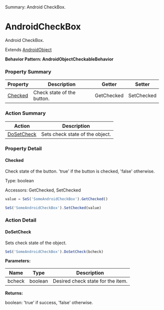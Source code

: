 Summary: Android CheckBox.

# AndroidCheckBox

Android CheckBox.
 
Extends [AndroidObject](AndroidObject.md)





**Behavior Pattern: AndroidObjectCheckableBehavior**


<!-- ============================== property summary ========================== -->



### Property Summary
| **Property** | **Description** | **Getter** | **Setter** |
| ------------ | --------------- | ---------- | ---------- |
| [Checked](#checked) | Check state of the button. | GetChecked | SetChecked |



<!-- ============================== action summary ========================== -->



### Action Summary
|  **Action** | **Description** | 
| ----------- | --------------- |
|  [DoSetCheck](#dosetcheck) | Sets check state of the object. |



<!-- ============================== property detail ========================== -->

### Property Detail

<a name="Checked"></a>
#### Checked

Check state of the button. 'true' if the button is checked, 'false' otherwise.



Type: boolean


Accessors: GetChecked, SetChecked

```javascript
value = SeS('SomeAndroidCheckBox').GetChecked()

SeS('SomeAndroidCheckBox').SetChecked(value)
```




<!-- ============================== action detail ========================== -->

### Action Detail

<a name="DoSetCheck"></a>    
#### DoSetCheck

Sets check state of the object.

```javascript
SeS('SomeAndroidCheckBox').DoSetCheck(bcheck)
```


**Parameters:**

|  **Name** | **Type** | **Description** |
| ---------- | -------- | --------------- |
| bcheck | boolean |  Desired check state for the item. |




**Returns:**

boolean: 'true' if success, 'false' otherwise.



<a name="see.also.androidcheckbox.dosetcheck"></a>

  

